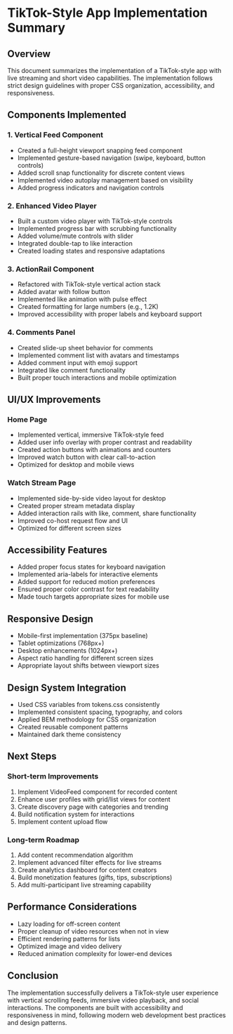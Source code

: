 # TikTok-Style App Implementation Summary

## Overview
This document summarizes the implementation of a TikTok-style app with live streaming and short video capabilities. The implementation follows strict design guidelines with proper CSS organization, accessibility, and responsiveness.

## Components Implemented

### 1. Vertical Feed Component
- Created a full-height viewport snapping feed component
- Implemented gesture-based navigation (swipe, keyboard, button controls)
- Added scroll snap functionality for discrete content views
- Implemented video autoplay management based on visibility
- Added progress indicators and navigation controls

### 2. Enhanced Video Player
- Built a custom video player with TikTok-style controls
- Implemented progress bar with scrubbing functionality
- Added volume/mute controls with slider
- Integrated double-tap to like interaction
- Created loading states and responsive adaptations

### 3. ActionRail Component
- Refactored with TikTok-style vertical action stack
- Added avatar with follow button
- Implemented like animation with pulse effect
- Created formatting for large numbers (e.g., 1.2K)
- Improved accessibility with proper labels and keyboard support

### 4. Comments Panel
- Created slide-up sheet behavior for comments
- Implemented comment list with avatars and timestamps
- Added comment input with emoji support
- Integrated like comment functionality
- Built proper touch interactions and mobile optimization

## UI/UX Improvements

### Home Page
- Implemented vertical, immersive TikTok-style feed
- Added user info overlay with proper contrast and readability
- Created action buttons with animations and counters
- Improved watch button with clear call-to-action
- Optimized for desktop and mobile views

### Watch Stream Page
- Implemented side-by-side video layout for desktop
- Created proper stream metadata display
- Added interaction rails with like, comment, share functionality
- Improved co-host request flow and UI
- Optimized for different screen sizes

## Accessibility Features
- Added proper focus states for keyboard navigation
- Implemented aria-labels for interactive elements
- Added support for reduced motion preferences
- Ensured proper color contrast for text readability
- Made touch targets appropriate sizes for mobile use

## Responsive Design
- Mobile-first implementation (375px baseline)
- Tablet optimizations (768px+)
- Desktop enhancements (1024px+)
- Aspect ratio handling for different screen sizes
- Appropriate layout shifts between viewport sizes

## Design System Integration
- Used CSS variables from tokens.css consistently
- Implemented consistent spacing, typography, and colors
- Applied BEM methodology for CSS organization
- Created reusable component patterns
- Maintained dark theme consistency

## Next Steps

### Short-term Improvements
1. Implement VideoFeed component for recorded content
2. Enhance user profiles with grid/list views for content
3. Create discovery page with categories and trending
4. Build notification system for interactions
5. Implement content upload flow

### Long-term Roadmap
1. Add content recommendation algorithm
2. Implement advanced filter effects for live streams
3. Create analytics dashboard for content creators
4. Build monetization features (gifts, tips, subscriptions)
5. Add multi-participant live streaming capability

## Performance Considerations
- Lazy loading for off-screen content
- Proper cleanup of video resources when not in view
- Efficient rendering patterns for lists
- Optimized image and video delivery
- Reduced animation complexity for lower-end devices

## Conclusion
The implementation successfully delivers a TikTok-style user experience with vertical scrolling feeds, immersive video playback, and social interactions. The components are built with accessibility and responsiveness in mind, following modern web development best practices and design patterns.
